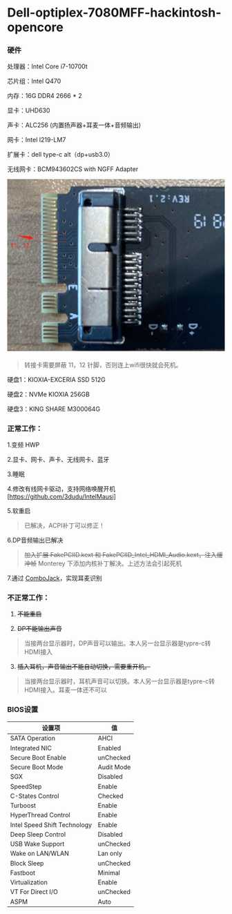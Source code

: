 # Dell-optiplex-7080MFF-hackintosh-opencore

### 硬件

处理器：Intel Core i7-10700t

芯片组：Intel Q470

内存：16G DDR4 2666 * 2

显卡：UHD630

声卡：ALC256 (内置扬声器+耳麦一体+音频输出)

网卡：Intel I219-LM7

扩展卡：dell type-c alt（dp+usb3.0）

无线网卡：BCM943602CS with NGFF Adapter

![屏蔽 11，12 针脚](https://github.com/3dudu/dell-optiplex-7080-hackintosh-opencore/blob/main/1605583200393.jpg?raw=true)

> 转接卡需要屏蔽 11，12 针脚，否则连上wifi很快就会死机。



硬盘1：KIOXIA-EXCERIA SSD 512G

硬盘2：NVMe KIOXIA 256GB 

硬盘3：KING SHARE M300064G

### 正常工作：

1.变频 HWP

2.显卡、网卡、声卡、无线网卡、蓝牙

3.睡眠

4.修改有线网卡驱动，支持网络唤醒开机 [https://github.com/3dudu/IntelMausi]

5.软重启

> 已解决，ACPI补丁可以修正！

6.DP音频输出已解决

> ~~加入扩展  FakePCIID.kext 和 FakePCIID_Intel_HDMI_Audio.kext，注入缓冲帧~~
> Monterey 下添加内核补丁解决。上述方法会引起死机

7.通过 [ComboJack](https://github.com/hackintosh-stuff/ComboJack)，实现耳麦识别

### 不正常工作：

1. ~~不能重启~~

2. ~~DP不能输出声音~~

> 当接两台显示器时，DP声音可以输出。本人另一台显示器是typre-c转HDMI接入

3. ~~插入耳机，声音输出不能自动切换，需要重开机。~~

> 当接两台显示器时，耳机声音可以切换。本人另一台显示器是typre-c转HDMI接入。耳麦一体还不可以

### BIOS设置
|设置项|值|
|----|---|
|SATA Operation | AHCI |
|Integrated NIC | Enabled |
|Secure Boot Enable | unChecked |
|Secure Boot Mode | Audit Mode |
|SGX | Disabled |
|SpeedStep | Enable |
|C-States Control | Checked |
|Turboost | Enable |
|HyperThread Control | Enable |
|Intel Speed Shift Technology | Enable |
|Deep Sleep Control | Disabled |
|USB Wake Support | unChecked |
|Wake on LAN/WLAN | Lan only |
|Block Sleep | unChecked |
|Fastboot | Minimal |
|Virtualization | Enable |
|VT For Direct I/O | unChecked |
|ASPM | Auto |
